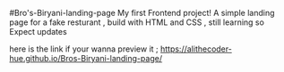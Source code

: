 #Bro's-Biryani-landing-page
My first Frontend project! A simple landing page for a fake resturant , build with HTML and CSS , still learning so Expect updates

here is the link if your wanna preview it ;
https://alithecoder-hue.github.io/Bros-Biryani-landing-page/
